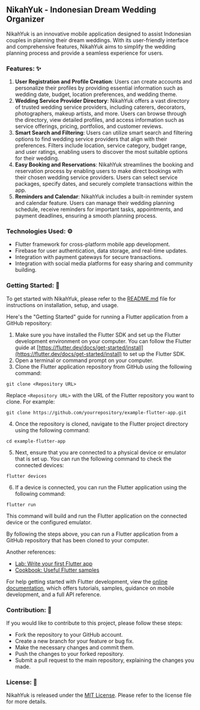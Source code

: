 ## NikahYuk - Indonesian Dream Wedding Organizer
NikahYuk is an innovative mobile application designed to assist Indonesian couples in planning their dream weddings. With its user-friendly interface and comprehensive features, NikahYuk aims to simplify the wedding planning process and provide a seamless experience for users.

### Features: ✨
1. **User Registration and Profile Creation**: Users can create accounts and personalize their profiles by providing essential information such as wedding date, budget, location preferences, and wedding theme.
2. **Wedding Service Provider Directory**: NikahYuk offers a vast directory of trusted wedding service providers, including caterers, decorators, photographers, makeup artists, and more. Users can browse through the directory, view detailed profiles, and access information such as service offerings, pricing, portfolios, and customer reviews.
3. **Smart Search and Filtering**: Users can utilize smart search and filtering options to find wedding service providers that align with their preferences. Filters include location, service category, budget range, and user ratings, enabling users to discover the most suitable options for their wedding.
5. **Easy Booking and Reservations**: NikahYuk streamlines the booking and reservation process by enabling users to make direct bookings with their chosen wedding service providers. Users can select service packages, specify dates, and securely complete transactions within the app.
7. **Reminders and Calendar**: NikahYuk includes a built-in reminder system and calendar feature. Users can manage their wedding planning schedule, receive reminders for important tasks, appointments, and payment deadlines, ensuring a smooth planning process.

### Technologies Used: ⚙️
- Flutter framework for cross-platform mobile app development.
- Firebase for user authentication, data storage, and real-time updates.
- Integration with payment gateways for secure transactions.
- Integration with social media platforms for easy sharing and community building.

### Getting Started: 🚀

To get started with NikahYuk, please refer to the [README.md](https://github.com/DavidChn05/nikahyuk-mobileapp/blob/master/README.md) file for instructions on installation, setup, and usage.

Here's the "Getting Started" guide for running a Flutter application from a GitHub repository:

1. Make sure you have installed the Flutter SDK and set up the Flutter development environment on your computer. You can follow the Flutter guide at [https://flutter.dev/docs/get-started/install](https://flutter.dev/docs/get-started/install) to set up the Flutter SDK.
2. Open a terminal or command prompt on your computer.
3. Clone the Flutter application repository from GitHub using the following command:
```
git clone <Repository URL>
```
Replace `<Repository URL>` with the URL of the Flutter repository you want to clone. For example:
```
git clone https://github.com/yourrepository/example-flutter-app.git
```
4. Once the repository is cloned, navigate to the Flutter project directory using the following command:
```
cd example-flutter-app
```
5. Next, ensure that you are connected to a physical device or emulator that is set up. You can run the following command to check the connected devices:
```
flutter devices
```
6. If a device is connected, you can run the Flutter application using the following command:
```
flutter run
```
This command will build and run the Flutter application on the connected device or the configured emulator.

By following the steps above, you can run a Flutter application from a GitHub repository that has been cloned to your computer. 

Another references:
- [Lab: Write your first Flutter app](https://docs.flutter.dev/get-started/codelab)
- [Cookbook: Useful Flutter samples](https://docs.flutter.dev/cookbook)

For help getting started with Flutter development, view the
[online documentation](https://docs.flutter.dev/), which offers tutorials,
samples, guidance on mobile development, and a full API reference.

### Contribution: 🤝
If you would like to contribute to this project, please follow these steps:

- Fork the repository to your GitHub account.
- Create a new branch for your feature or bug fix.
- Make the necessary changes and commit them.
- Push the changes to your forked repository.
- Submit a pull request to the main repository, explaining the changes you made.

### License: 💎
NikahYuk is released under the [MIT License](https://github.com/DavidChn05/nikahyuk-mobileapp/blob/master/LICENSE). 
Please refer to the license file for more details.
